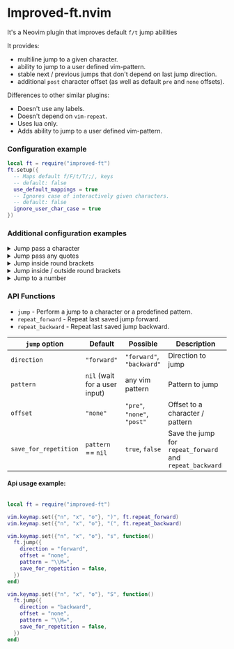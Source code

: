 # Improved-ft.nvim
It's a Neovim plugin that improves default `f/t` jump abilities

It provides:

- multiline jump to a given character.
- ability to jump to a user defined vim-pattern.
- stable next / previous jumps that don't depend on last jump direction.
- additional `post` character offset (as well as default `pre` and `none` offsets).

Differences to other similar plugins:

- Doesn't use any labels.
- Doesn't depend on `vim-repeat`.
- Uses lua only.
- Adds ability to jump to a user defined vim-pattern.

### Configuration example
```lua
local ft = require("improved-ft")
ft.setup({
  -- Maps default f/F/t/T/;/, keys
  -- default: false
  use_default_mappings = true
  -- Ignores case of interactively given characters.
  -- default: false
  ignore_user_char_case = true
})
```

### Additional configuration examples
<details><summary>Jump pass a character</summary>

```lua
-- Jump forward pass a given by user character.
vim.keymap.set({"n", "x", "o"}, "s", function()
  ft.jump({
    direction = "forward"
    offset = "post",
    pattern = nil,
  })
end)

-- Jump backward pass a given by user character.
vim.keymap.set({"n", "x", "o"}, "S", function()
  ft.jump({
    direction = "backward",
    offset = "post",
    pattern = nil,
  })
end)
```

</details>

<details><summary>Jump pass any quotes</summary>

```lua
-- Jump forward pass any quotes.
vim.keymap.set({"n", "x", "o"}, "s", function()
  ft.jump({
    direction = "forward"
    offset = "post",
    pattern = "\\v[\"'`]",
  })
end)

-- Jump backward pass any quotes.
vim.keymap.set({"n", "x", "o"}, "S", function()
  ft.jump({
    direction = "backward",
    offset = "post",
    pattern = "\\v[\"'`]",
  })
end)
```

</details>

<details><summary>Jump inside round brackets</summary>

```lua
-- Jump forward inside round brackets.
vim.keymap.set({"n", "x", "o"}, "s", function()
  ft.jump({
    direction = "forward"
    offset = "post",
    pattern = "\\M(",
  })
end)

-- Jump backward inside round brackets.
vim.keymap.set({"n", "x", "o"}, "S", function()
  ft.jump({
    direction = "backward",
    offset = "post",
    pattern = "\\M)",
  })
end)
```

</details>

<details><summary>Jump inside / outside round brackets</summary>

```lua
-- Jump forward inside / outside round brackets.
vim.keymap.set({"n", "x", "o"}, "s", function()
  ft.jump({
    direction = "forward"
    offset = "post",
    pattern = "\\v[()]",
    -- If you don't want to jump post ) that is the last character on the line.
    -- use this pattern: "\\v((|\\)$@!)"
  })
end)

-- Jump backward inside / outside round brackets.
vim.keymap.set({"n", "x", "o"}, "S", function()
  ft.jump({
    direction = "backward",
    offset = "post",
    pattern = "\\v[()]",
  })
end)
```

</details>

<details><summary>Jump to a number</summary>

```lua
-- Jump forward to a number.
vim.keymap.set({"n", "x", "o"}, "s", function()
  ft.jump({
    direction = "forward"
    offset = "none",
    pattern = "\\v\\d+",
  })
end)

-- Jump backward to a number.
vim.keymap.set({"n", "x", "o"}, "S", function()
  ft.jump({
    direction = "backward",
    offset = "none",
    pattern = "\\v\\d+",
  })
end)
```

</details>

### API Functions
- `jump` - Perform a jump to a character or a predefined pattern.
- `repeat_forward` - Repeat last saved jump forward.
- `repeat_backward` - Repeat last saved jump backward.

| `jump` option | Default | Possible | Description |
| --- | --- | --- | --- |
| `direction` | `"forward"` | `"forward"`, `"backward"` | Direction to jump |
| `pattern` | `nil` (wait for a user input) | any vim pattern | Pattern to jump |
| `offset` | `"none"` | `"pre"`, `"none"`, `"post"` | Offset to a character / pattern |
| `save_for_repetition` | `pattern` == `nil` | `true`, `false` | Save the jump for `repeat_forward` and `repeat_backward`

#### Api usage example:
```lua

local ft = require("improved-ft")

vim.keymap.set({"n", "x", "o"}, ")", ft.repeat_forward)
vim.keymap.set({"n", "x", "o"}, "(", ft.repeat_backward)

vim.keymap.set({"n", "x", "o"}, "s", function()
  ft.jump({
    direction = "forward",
    offset = "none",
    pattern = "\\M=",
    save_for_repetition = false,
  })
end)

vim.keymap.set({"n", "x", "o"}, "S", function()
  ft.jump({
    direction = "backward",
    offset = "none",
    pattern = "\\M=",
    save_for_repetition = false,
  })
end)
```
